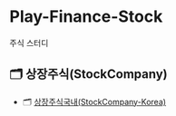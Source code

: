 # Play-Finance-Stock
주식 스터디

## :card_index_dividers: 상장주식(StockCompany)
- :card_index_dividers: [상장주식국내(StockCompany-Korea)](/StockCompany-Korea/README.md)
